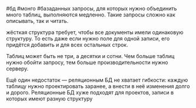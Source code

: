 #бд #монго #базаданных 
 запросы, для которых нужно объединить много таблиц, выполняются медленно. Такие запросы сложно как описывать, так и читать.
 
жёсткая структура требует, чтобы все документы имели одинаковую структуру. То есть даже если нужно поле для одной записи, его придётся добавить и для всех остальных строк.

Таблиц может быть не три, а десятки и сотни. Чем больше таблиц нужно обойти запросу, тем больше производительности нужно серверу.

Ещё один недостаток — реляционным БД не хватает гибкости: каждую таблицу нужно проектировать заранее, а внести в неё изменения долго и дорого. Реляционные БД хуже подходят для проектов, записи в которых имеют разную структуру
